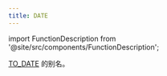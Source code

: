 ```yaml
---
title: DATE
---
```

import FunctionDescription from '@site/src/components/FunctionDescription';

<FunctionDescription description="引入或更新: v1.2.375"/>

[TO_DATE](to-date.md) 的别名。